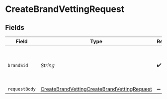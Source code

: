 # CreateBrandVettingRequest


## Fields

| Field                                                                                                                 | Type                                                                                                                  | Required                                                                                                              | Description                                                                                                           |
| --------------------------------------------------------------------------------------------------------------------- | --------------------------------------------------------------------------------------------------------------------- | --------------------------------------------------------------------------------------------------------------------- | --------------------------------------------------------------------------------------------------------------------- |
| `brandSid`                                                                                                            | *String*                                                                                                              | :heavy_check_mark:                                                                                                    | The SID of the Brand Registration resource of the vettings to create .                                                |
| `requestBody`                                                                                                         | [CreateBrandVettingCreateBrandVettingRequest](../../models/operations/CreateBrandVettingCreateBrandVettingRequest.md) | :heavy_minus_sign:                                                                                                    | N/A                                                                                                                   |